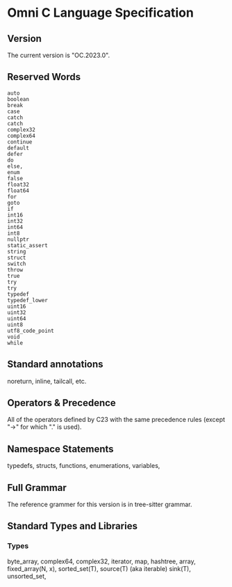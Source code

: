 # Omni C Language Specification

## Version

The current version is "OC.2023.0".

## Reserved Words

```
auto
boolean
break
case
catch
catch
complex32
complex64
continue
default
defer
do
else,
enum
false
float32
float64
for
goto
if
int16
int32
int64
int8
nullptr
static_assert
string
struct
switch
throw
true
try
try
typedef
typedef_lower
uint16
uint32
uint64
uint8
utf8_code_point
void
while
```

## Standard annotations

noreturn, inline, tailcall, etc.

## Operators & Precedence

All of the operators defined by C23 with the same precedence rules (except
"->" for which "." is used).

## Namespace Statements

typedefs, structs, functions, enumerations, variables,

## Full Grammar

The reference grammer for this version is in tree-sitter grammar.

## Standard Types and Libraries

### Types

byte_array,
complex64,
complex32,
iterator,
map,
hashtree,
array,
fixed_array(N, x),
sorted_set(T),
source(T) (aka iterable)
sink(T),
unsorted_set,




